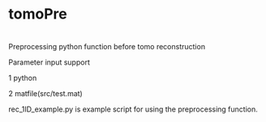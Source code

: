 # tomoPre
#

##
Preprocessing python function before tomo reconstruction

Parameter input support

1 python

2 matfile(src/test.mat)

rec_1ID_example.py is example script for using the preprocessing function.
